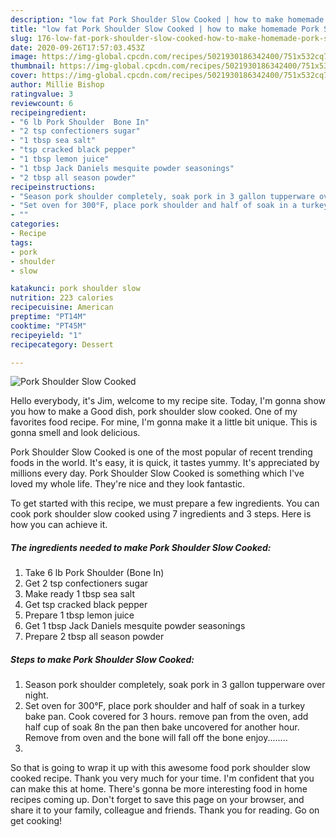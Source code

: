 ```yaml
---
description: "low fat Pork Shoulder Slow Cooked | how to make homemade Pork Shoulder Slow Cooked"
title: "low fat Pork Shoulder Slow Cooked | how to make homemade Pork Shoulder Slow Cooked"
slug: 176-low-fat-pork-shoulder-slow-cooked-how-to-make-homemade-pork-shoulder-slow-cooked
date: 2020-09-26T17:57:03.453Z
image: https://img-global.cpcdn.com/recipes/5021930186342400/751x532cq70/pork-shoulder-slow-cooked-recipe-main-photo.jpg
thumbnail: https://img-global.cpcdn.com/recipes/5021930186342400/751x532cq70/pork-shoulder-slow-cooked-recipe-main-photo.jpg
cover: https://img-global.cpcdn.com/recipes/5021930186342400/751x532cq70/pork-shoulder-slow-cooked-recipe-main-photo.jpg
author: Millie Bishop
ratingvalue: 3
reviewcount: 6
recipeingredient:
- "6 lb Pork Shoulder  Bone In"
- "2 tsp confectioners sugar"
- "1 tbsp sea salt"
- "tsp cracked black pepper"
- "1 tbsp lemon juice"
- "1 tbsp Jack Daniels mesquite powder seasonings"
- "2 tbsp all season powder"
recipeinstructions:
- "Season pork shoulder completely, soak pork in 3 gallon tupperware over night."
- "Set oven for 300°F, place pork shoulder and half of soak in a turkey bake pan. Cook covered for 3 hours. remove pan from the oven, add half cup of soak 8n the pan then bake uncovered for another hour. Remove from oven and the bone will fall off the bone enjoy........"
- ""
categories:
- Recipe
tags:
- pork
- shoulder
- slow

katakunci: pork shoulder slow 
nutrition: 223 calories
recipecuisine: American
preptime: "PT14M"
cooktime: "PT45M"
recipeyield: "1"
recipecategory: Dessert

---
```



![Pork Shoulder Slow Cooked](https://img-global.cpcdn.com/recipes/5021930186342400/751x532cq70/pork-shoulder-slow-cooked-recipe-main-photo.jpg)

Hello everybody, it's Jim, welcome to my recipe site. Today, I'm gonna show you how to make a Good dish, pork shoulder slow cooked. One of my favorites food recipe. For mine, I'm gonna make it a little bit unique. This is gonna smell and look delicious.



Pork Shoulder Slow Cooked is one of the most popular of recent trending foods in the world. It's easy, it is quick, it tastes yummy. It's appreciated by millions every day. Pork Shoulder Slow Cooked is something which I've loved my whole life. They're nice and they look fantastic.


To get started with this recipe, we must prepare a few ingredients. You can cook pork shoulder slow cooked using 7 ingredients and 3 steps. Here is how you can achieve it.

<!--inarticleads1-->

##### The ingredients needed to make Pork Shoulder Slow Cooked:

1. Take 6 lb Pork Shoulder  (Bone In)
1. Get 2 tsp confectioners sugar
1. Make ready 1 tbsp sea salt
1. Get tsp cracked black pepper
1. Prepare 1 tbsp lemon juice
1. Get 1 tbsp Jack Daniels mesquite powder seasonings
1. Prepare 2 tbsp all season powder




<!--inarticleads2-->

##### Steps to make Pork Shoulder Slow Cooked:

1. Season pork shoulder completely, soak pork in 3 gallon tupperware over night.
1. Set oven for 300°F, place pork shoulder and half of soak in a turkey bake pan. Cook covered for 3 hours. remove pan from the oven, add half cup of soak 8n the pan then bake uncovered for another hour. Remove from oven and the bone will fall off the bone enjoy........
1. 




So that is going to wrap it up with this awesome food pork shoulder slow cooked recipe. Thank you very much for your time. I'm confident that you can make this at home. There's gonna be more interesting food in home recipes coming up. Don't forget to save this page on your browser, and share it to your family, colleague and friends. Thank you for reading. Go on get cooking!
